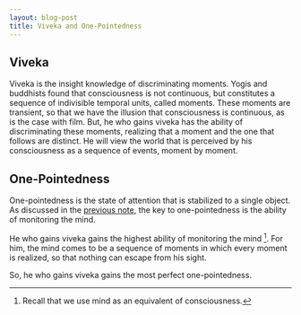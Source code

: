 ```yaml
---
layout: blog-post
title: Viveka and One-Pointedness
---
```


## Viveka

Viveka is the insight knowledge of discriminating moments. Yogis and buddhists found that consciousness is not continuous, but constitutes a sequence of indivisible temporal units, called moments. These moments are transient, so that we have the illusion that consciousness is continuous, as is the case with film. But, he who gains viveka has the ability of discriminating these moments, realizing that a moment and the one that follows are distinct. He will view the world that is perceived by his consciousness as a sequence of events, moment by moment.

## One-Pointedness

One-pointedness is the state of attention that is stabilized to a single object. As discussed in the [previous note](2023-05-20-meditation.md), the key to one-pointedness is the ability of monitoring the mind.

He who gains viveka gains the highest ability of monitoring the mind [^mind]. For him, the mind comes to be a sequence of moments in which every moment is realized, so that nothing can escape from his sight.

  [^mind]: Recall that we use mind as an equivalent of consciousness.

So, he who gains viveka gains the most perfect one-pointedness.
